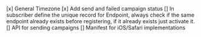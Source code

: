 [x] General Timezone
[x] Add send and failed campaign status
[] In subscriber define the unique record for Endpoint, always check if the same endpoint already exists before registering, if it already exists just activate it.
[] API for sending campaigns
[] Manifest for iOS/Safari implementations